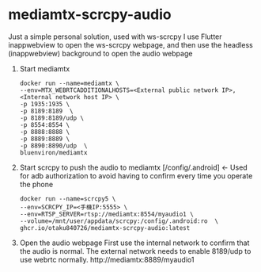 # mediamtx-scrcpy-audio

Just a simple personal solution, used with ws-scrcpy
I use Flutter inappwebview to open the ws-scrcpy webpage, and then use the headless (inappwebview) background to open the audio webpage

1. Start mediamtx
   ````shell
   docker run --name=mediamtx \
   --env=MTX_WEBRTCADDITIONALHOSTS=<External public network IP>,<Internal network host IP> \
   -p 1935:1935 \
   -p 8189:8189  \
   -p 8189:8189/udp \
   -p 8554:8554 \
   -p 8888:8888 \
   -p 8889:8889 \
   -p 8890:8890/udp  \
   bluenviron/mediamtx
   ````
2. Start scrcpy to push the audio to mediamtx
   [/config/.android] <- Used for adb authorization to avoid having to confirm every time you operate the phone
   ````shell
   docker run --name=scrcpy5 \
   --env=SCRCPY_IP=<手機IP:5555> \
   --env=RTSP_SERVER=rtsp://mediamtx:8554/myaudio1 \
   --volume=/mnt/user/appdata/scrcpy:/config/.android:ro  \
   ghcr.io/otaku840726/mediamtx-scrcpy-audio:latest
   ````
4. Open the audio webpage
   First use the internal network to confirm that the audio is normal. The external network needs to enable 8189/udp to use webrtc normally.
   http://mediamtx:8889/myaudio1
